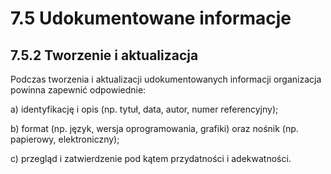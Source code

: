 # 7.5 Udokumentowane informacje

## 7.5.2 Tworzenie i aktualizacja

Podczas tworzenia i aktualizacji udokumentowanych informacji organizacja powinna zapewnić odpowiednie:

a) identyfikację i opis (np. tytuł, data, autor, numer referencyjny);

b) format (np. język, wersja oprogramowania, grafiki) oraz nośnik (np. papierowy, elektroniczny);

c) przegląd i zatwierdzenie pod kątem przydatności i adekwatności.
